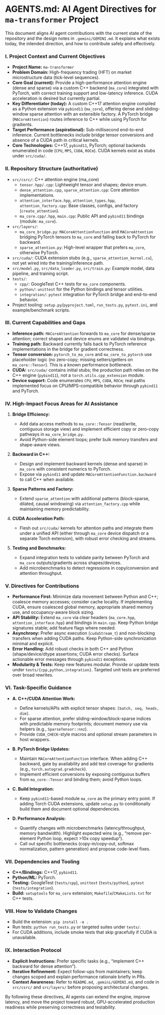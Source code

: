 # AGENTS.md: AI Agent Directives for `ma-transformer` Project

This document aligns AI agent contributions with the current state of the repository and the design notes in `.gemini/GEMINI.md`. It explains what exists today, the intended direction, and how to contribute safely and effectively.

### I. Project Context and Current Objectives

- **Project Name:** `ma-transformer`
- **Problem Domain:** High-frequency trading (HFT) on market microstructure data (tick-level sequences).
- **Core Goal (current):** Provide a high-performance attention engine (dense and sparse) via a custom C++ backend (`ma_core`) integrated with PyTorch, with correct training support and low-latency inference. CUDA acceleration is desired but currently partial.
- **Key Differentiator (today):** A custom C++17 attention engine compiled as a Python extension via `pybind11` (`ma_core`), offering dense and sliding-window sparse attention with an extensible factory. A PyTorch bridge (`MACoreAttention`) routes inference to C++ while using PyTorch for gradients.
- **Target Performance (aspirational):** Sub-millisecond end-to-end inference. Current bottlenecks include bridge tensor conversions and absence of a CUDA path in critical kernels.
- **Core Technologies:** C++17, `pybind11`, PyTorch; optional backends enumerated in code (`CPU`, `MPS`, `CUDA`, `ROCm`). CUDA kernels exist as stubs under `src/cuda/`.

### II. Repository Structure (authoritative)

- `src/csrc/`: C++ attention engine (ma_core)
  - `tensor.hpp/.cpp`: Lightweight tensor and shapes; device enum.
  - `dense_attention.cpp`, `sparse_attention.cpp`: Core attention implementations.
  - `attention_interface.hpp`, `attention_types.hpp`, `attention_factory.cpp`: Base classes, configs, and factory (`create_attention`).
  - `ma_core.cpp/.hpp`, `main.cpp`: Public API and `pybind11` bindings (module: `ma_core`).
- `src/layers/`:
  - `ma_core_bridge.py`: `MACoreAttentionFunction` and `MACoreAttention` bridging PyTorch tensors to `ma_core` and falling back to PyTorch for backward.
  - `sparse_attention.py`: High-level wrapper that prefers `ma_core`, otherwise PyTorch.
- `src/cuda/`: CUDA extension stubs (e.g., `sparse_attention_kernel.cu`), not yet wired into the training/inference path.
- `src/model.py`, `src/data_loader.py`, `src/train.py`: Example model, data pipeline, and training script.
- `tests/`:
  - `cpp/`: GoogleTest C++ tests for `ma_core` components.
  - `python/`: `unittest` for the Python bindings and tensor utilities.
  - `integration/`: `pytest` integration for PyTorch bridge and end-to-end behavior.
- Project tooling: `setup.py`/`pyproject.toml`, `run_tests.py`, `pytest.ini`, and example/benchmark scripts.

### III. Current Capabilities and Gaps

- **Inference path:** `MACoreAttention` forwards to `ma_core` for dense/sparse attention; correct shapes and device enums are validated via bindings.
- **Training path:** Backward currently falls back to PyTorch reference implementations in the bridge for gradient correctness.
- **Tensor conversion:** `pytorch_to_ma_core` and `ma_core_to_pytorch` use placeholder logic (no zero-copy; missing setters/getters on `ma_core::Tensor`). This is a known performance bottleneck.
- **CUDA:** `src/cuda/` contains initial stubs; the production path relies on the C++ engine (`pybind11`), not a `torch.utils.cpp_extension` module.
- **Device support:** Code enumerates `CPU`, `MPS`, `CUDA`, `ROCm`; real paths implemented focus on CPU/MPS-compatible behavior through `pybind11` and PyTorch.

### IV. High-Impact Focus Areas for AI Assistance

1. **Bridge Efficiency:**
   - Add data access methods to `ma_core::Tensor` (read/write, contiguous storage view) and implement efficient copy or zero-copy pathways in `ma_core_bridge.py`.
   - Avoid Python-side element loops; prefer bulk memory transfers and shape-aware views.

2. **Backward in C++:**
   - Design and implement backward kernels (dense and sparse) in `ma_core` with consistent numerics to PyTorch.
   - Expose via `pybind11` and update `MACoreAttentionFunction.backward` to call C++ when available.

3. **Sparse Patterns and Factory:**
   - Extend `sparse_attention` with additional patterns (block-sparse, dilated, causal windowing) via `attention_factory.cpp` while maintaining memory predictability.

4. **CUDA Acceleration Path:**
   - Flesh out `src/cuda/` kernels for attention paths and integrate them under a unified API (either through `ma_core` device dispatch or a separate Torch extension), with robust error checking and streams.

5. **Testing and Benchmarks:**
   - Expand integration tests to validate parity between PyTorch and `ma_core` outputs/gradients across shapes/devices.
   - Add microbenchmarks to detect regressions in copy/conversion and attention throughput.

### V. Directives for Contributions

- **Performance First:** Minimize data movement between Python and C++; coalesce memory accesses; consider cache locality. If implementing CUDA, ensure coalesced global memory, appropriate shared memory use, and occupancy-aware block sizing.
- **API Stability:** Extend `ma_core` via clear headers (`ma_core.hpp`, `attention_interface.hpp`) and bindings in `main.cpp`. Keep Python bridge signatures stable; add feature flags where needed.
- **Asynchrony:** Prefer async execution (`cudaStream_t`) and non-blocking transfers when adding CUDA paths. Keep Python-side synchronization minimal and explicit.
- **Error Handling:** Add robust checks in both C++ and Python (shape/device/dtype assertions; CUDA error checks). Surface actionable error messages through `pybind11` exceptions.
- **Modularity & Tests:** Keep new features modular. Provide or update tests under `tests/{cpp,python,integration}`. Targeted unit tests are preferred over broad rewrites.

### VI. Task-Specific Guidance

- **A. C++/CUDA Attention Work:**
  - Define kernels/APIs with explicit tensor shapes: `[batch, seq, heads, dim]`.
  - For sparse attention, prefer sliding-window/block-sparse indices with predictable memory footprints; document memory use via helpers (e.g., `SparseTensor::nnz`).
  - Provide `CUDA_CHECK`-style macros and optional stream parameters in host wrappers.

- **B. PyTorch Bridge Updates:**
  - Maintain `MACoreAttentionFunction` interface. When adding C++ backward, gate by availability and add test coverage for gradients (e.g., `torch.autograd.gradcheck`).
  - Implement efficient conversions by exposing contiguous buffers from `ma_core::Tensor` and binding them; avoid Python loops.

- **C. Build Integration:**
  - Keep `pybind11`-based module `ma_core` as the primary entry point. If adding Torch CUDA extensions, update `setup.py` to conditionally build them and document optional dependencies.

- **D. Performance Analysis:**
  - Quantify changes with microbenchmarks (latency/throughput, memory bandwidth). Highlight expected wins (e.g., “remove per-element Python loop, expect >10x copy speedup”).
  - Call out specific bottlenecks (copy-in/copy-out, softmax normalization, pattern generation) and propose code-level fixes.

### VII. Dependencies and Tooling

- **C++/Bindings:** C++17, `pybind11`.
- **Python/ML:** PyTorch.
- **Testing:** GoogleTest (`tests/cpp`), `unittest` (`tests/python`), `pytest` (`tests/integration`).
- **Build:** `setuptools` for `ma_core` extension; `Makefile`/`CMakeLists.txt` for C++ tests.

### VIII. How to Validate Changes

- Build the extension: `pip install -e .`
- Run tests: `python run_tests.py` or targeted suites under `tests/`.
- For CUDA additions, include smoke tests that skip gracefully if CUDA is unavailable.

### IX. Interaction Protocol

- **Explicit Instructions:** Prefer specific tasks (e.g., “implement C++ backward for dense attention”).
- **Iterative Refinement:** Expect follow-ups from maintainers; keep changes scoped and explain performance rationale briefly in PRs.
- **Context Awareness:** Refer to `README.md`, `.gemini/GEMINI.md`, and code in `src/csrc/` and `src/layers/` before proposing architectural changes.

By following these directives, AI agents can extend the engine, improve latency, and move the project toward robust, GPU-accelerated production readiness while preserving correctness and testability.
